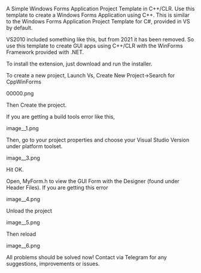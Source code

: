 A Simple Windows Forms Application Project Template in C++/CLR.
Use this template to create a Windows Forms Application using C++. This is similar to the Windows Forms Application Project Template for C#, provided in VS by default.

VS2010 included something like this, but from 2021 it has been removed. So use this template to create GUI apps using C++/CLR with the WinForms Framework provided with .NET.

To install the extension, just download and run the installer.

To create a new project, Launch Vs, Create New Project->Search for CppWinForms

00000.png

Then Create the project.

If you are getting a build tools error like this,

image__1.png

Then, go to your project properties and choose your Visual Studio Version under platform toolset.

image__3.png

Hit OK.

Open, MyForm.h to view the GUI Form with the Designer (found under Header Files). If you are getting this error

image__4.png

Unload the project

image__5.png

Then reload

image__6.png

All problems should be solved now! Contact via Telegram for any suggestions, improvements or issues.
